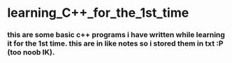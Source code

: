 # learning_C++_for_the_1st_time
### this are some basic c++ programs i have written while learning it for the 1st time. this are in like notes so i stored them in txt :P (too noob IK).
